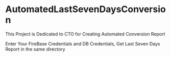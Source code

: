 # AutomatedLastSevenDaysConversion
This Project is Dedicated to CTO for Creating Automated Conversion Report

Enter Your FireBase Credentials and DB Credentials, 
Get Last Seven Days Report in the same directory
